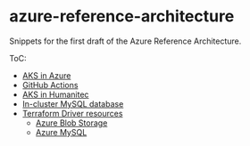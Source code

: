 # azure-reference-architecture

Snippets for the first draft of the Azure Reference Architecture.

ToC:
- [AKS in Azure](#aks-in-azure)
- [GitHub Actions](#github-actions)
- [AKS in Humanitec](#aks-in-humanitec)
- [In-cluster MySQL database](#in-cluster-mysql-database)
- [Terraform Driver resources](#terraform-driver-resources)
  - [Azure Blob Storage](#azure-blob-storage)
  - [Azure MySQL](#azure-mysql)